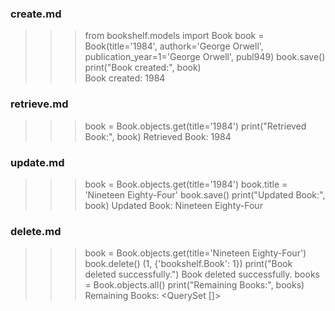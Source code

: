 ### create.md
>>> from bookshelf.models import Book
>>> book = Book(title='1984', authork='George Orwell', publication_year=1='George Orwell', publ949)
>>> book.save()
>>> print("Book created:", book)    
Book created: 1984

### retrieve.md
>>> book = Book.objects.get(title='1984')
>>> print("Retrieved Book:", book)
Retrieved Book: 1984

### update.md
>>> book = Book.objects.get(title='1984')
>>> book.title = 'Nineteen Eighty-Four'
>>> book.save()
>>> print("Updated Book:", book)
Updated Book: Nineteen Eighty-Four

### delete.md
>>> book = Book.objects.get(title='Nineteen Eighty-Four')
>>> book.delete()
(1, {'bookshelf.Book': 1})
>>> print("Book deleted successfully.")
Book deleted successfully.
>>> books = Book.objects.all()
>>> print("Remaining Books:", books)
Remaining Books: <QuerySet []>
